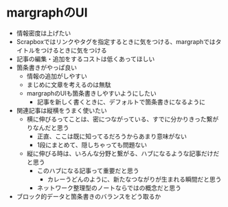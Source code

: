 # margraphのUI

- 情報密度は上げたい
- Scrapboxではリンクやタグを指定するときに気をつける、margraphではタイトルをつけるときに気をつける
- 記事の編集・追加をするコストは低くあってほしい
- 箇条書きがやっぱ良い
  - 情報の追加がしやすい
  - まじめに文章を考えるのは無駄
  - margraphのUIも箇条書きしやすいようにしたい
    - 記事を新しく書くときに、デフォルトで箇条書きになるように
- 関連記事は縦横をうまく使いたい
  - 横に伸びるってことは、密につながっている、すでに分かりきった繋がりなんだと思う
    - 正直、ここは既に知ってるだろうからあまり意味がない
    - 1段にまとめて、隠しちゃっても問題ない
  - 縦に伸びる時は、いろんな分野と繋がる、ハブになるような記事だけだと思う
    - このハブになる記事って重要だと思う
      - カレーうどんのように、新たなつながりが生まれる瞬間だと思う
    - ネットワーク整理型のノートならではの概念だと思う
- ブロック的データと箇条書きのバランスをどう取るか
